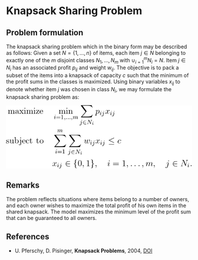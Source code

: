 # Knapsack Sharing Problem

## Problem formulation

The knapsack sharing problem which in the binary form may
be described as follows: Given a set $N = \lbrace 1, \ldots , n \rbrace$ of items, each item $j \in N$
belonging to exactly one of the $m$ disjoint classes $N_1, \ldots , N_m$ with $\cup_{i=1}^m N_i = N$. Item
$j \in N_i$ has an associated profit $p_{ij}$ and weight $w_{ij}$. The objective is to pack a subset
of the items into a knapsack of capacity $c$ such that the minimum of the profit sums
in the classes is maximized. Using binary variables $x_{ij}$ to denote whether item $j$ was
chosen in class $N_i$, we may formulate the knapsack sharing problem as:


![Mathematical formulation](./problem.png)





## Remarks

The problem reflects situations where items belong to a number of owners, and each owner wishes to
maximize the total profit of his own items in the shared knapsack. The model maximizes
the minimum level of the profit sum that can be guaranteed to all owners.




## References
+ U. Pferschy, D. Pisinger, **Knapsack Problems**, 2004, [DOI](https://doi.org/10.1007/978-3-540-24777-7)





